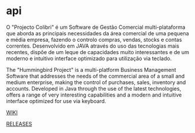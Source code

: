 # api
O "Projecto Colibri" é um Software de Gestão Comercial multi-plataforma que aborda as principais necessidades da área comercial de uma pequena e média empresa, fazendo o controlo compras, vendas, stocks e contas correntes. 
Desenvolvido em JAVA através do uso das tecnologias mais recentes, dispõe de um leque de capacidades muito interessantes e de um moderno e intuitivo interface optimizado para utilização via teclado.

The "Hummingbird Project" is a multi-platform Business Management Software that addresses the needs of the commercial area of a small and medium enterprise, making the control of purchases, sales, inventory and accounts. 
Developed in Java through the use of the latest technologies, offers a range of very interesting capabilities and a modern and intuitive interface optimized for use via keyboard.

[WIKI](https://github.com/projectocolibri/api/wiki)

[RELEASES](https://github.com/projectocolibri/api/releases)
